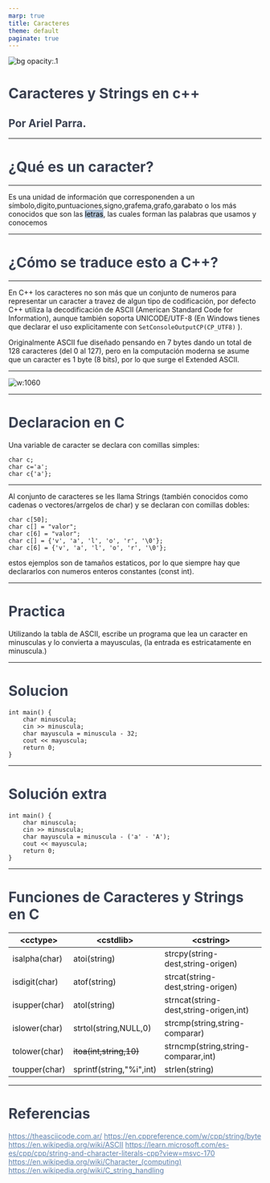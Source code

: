 ```yaml
---
marp: true
title: Caracteres
theme: default
paginate: true
---
```

<!-- tema -->
<style>
h1 {color: #4c566a;}
h2 {color: #81a1c1;}
a[href]{color: #5e81ac;}
section {background: #d8dee9;text-align: justify;color: #3b4252;}
img {background-color: transparent!important;}
img[alt~="center"] {display: block;margin: 0 auto;}
mark {background-color: rgb(129 161 193 / 0.6)};
</style>
<style scoped>h1, h2, h3 {color: #3b4252;}</style>

![bg opacity:.1](https://upload.wikimedia.org/wikipedia/commons/c/cf/USASCII_code_chart.png)

# <!--fit--> Caracteres y Strings en c++
## Por Ariel Parra.

---

# ¿Qué es un caracter?

---

Es una unidad de información que corresponenden a un símbolo,digito,puntuaciones,signo,grafema,grafo,garabato o los más conocidos que son las <mark>letras</mark>, las cuales forman las palabras que usamos y conocemos

---

# ¿Cómo se traduce esto a C++?

---

En C++ los caracteres no son más que un conjunto de numeros para representar un caracter a travez de algun tipo de codificación, por defecto C++ utiliza la decodificación de ASCII (American Standard Code for Information), aunque también soporta UNICODE/UTF-8 (En Windows tienes que declarar el uso explicitamente con ```SetConsoleOutputCP(CP_UTF8)``` ).


Originalmente ASCII fue diseñado pensando en 7 bytes dando un total de 128 caracteres (del 0 al 127), pero en la computación moderna se asume que un caracter es 1 byte (8 bits), por lo que surge el Extended ASCII.


---

![w:1060](https://www.asciitable.com/asciifull.gif)

---

# Declaracion en C

Una variable de caracter se declara con comillas simples:

```
char c;
char c='a';
char c{'a'};
```

---

Al conjunto de caracteres se les llama Strings (también conocidos como cadenas o vectores/arrgelos de char) y se declaran con comillas dobles:
```
char c[50];
char c[] = "valor";
char c[6] = "valor";
char c[] = {'v', 'a', 'l', 'o', 'r', '\0'};
char c[6] = {'v', 'a', 'l', 'o', 'r', '\0'};
```
estos ejemplos son de tamaños estaticos, por lo que siempre hay que declararlos con numeros enteros constantes (const int).

---

# Practica

Utilizando la tabla de ASCII, escribe un programa que lea un caracter en minusculas y lo convierta a mayusculas, (la entrada es estricatamente en minuscula.)

---
# Solucion

```
int main() {
    char minuscula;
    cin >> minuscula;
    char mayuscula = minuscula - 32;
    cout << mayuscula;
    return 0;
}
```

---

# Solución extra

```
int main() {
    char minuscula;
    cin >> minuscula;
    char mayuscula = minuscula - ('a' - 'A');
    cout << mayuscula;
    return 0;
}
```

---

# Funciones de Caracteres y Strings en C

\<cctype>      |\<cstdlib>                     |\<cstring>
---------------|-------------------------------|----------
isalpha(char)  |atoi(string)                   |strcpy(string-dest,string-origen)
isdigit(char)  |atof(string)                   |strcat(string-dest,string-origen)
isupper(char)  |atol(string)                   |strncat(string-dest,string-origen,int)
islower(char)  |strtol(string,NULL,0)          |strcmp(string,string-comparar)
tolower(char)  |<del>itoa(int,string,10)</del> |strncmp(string,string-comparar,int)
toupper(char)  |sprintf(string,"%i",int)       |strlen(string)
---

# Referencias
https://theasciicode.com.ar/
https://en.cppreference.com/w/cpp/string/byte
https://en.wikipedia.org/wiki/ASCII
https://learn.microsoft.com/es-es/cpp/cpp/string-and-character-literals-cpp?view=msvc-170
https://en.wikipedia.org/wiki/Character_(computing)
https://en.wikipedia.org/wiki/C_string_handling

